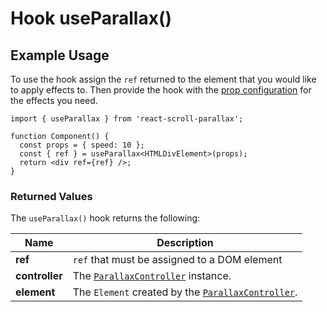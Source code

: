 # Hook useParallax()

## Example Usage

To use the hook assign the `ref` returned to the element that you would like to apply effects to. Then provide the hook with the [prop configuration](https://parallax-controller.vercel.app/docs/usage/props) for the effects you need.

```tsx
import { useParallax } from 'react-scroll-parallax';

function Component() {
  const props = { speed: 10 };
  const { ref } = useParallax<HTMLDivElement>(props);
  return <div ref={ref} />;
}
```

### Returned Values

The `useParallax()` hook returns the following:

| Name           | Description                                                                                                                |
| -------------- | -------------------------------------------------------------------------------------------------------------------------- |
| **ref**        | `ref` that must be assigned to a DOM element                                                                               |
| **controller** | The [`ParallaxController`](https://parallax-controller.vercel.app/docs/api/parallax-controller/) instance.                 |
| **element**    | The `Element` created by the [`ParallaxController`](https://parallax-controller.vercel.app/docs/api/parallax-controller/). |
